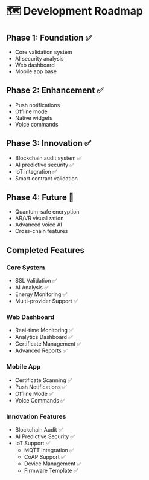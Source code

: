 # 🗺️ Development Roadmap

## Phase 1: Foundation ✅
- Core validation system
- AI security analysis
- Web dashboard
- Mobile app base

## Phase 2: Enhancement ✅
- Push notifications
- Offline mode
- Native widgets
- Voice commands

## Phase 3: Innovation ✅
- Blockchain audit system ✅
- AI predictive security ✅
- IoT integration ✅
- Smart contract validation

## Phase 4: Future 🔮
- Quantum-safe encryption
- AR/VR visualization
- Advanced voice AI
- Cross-chain features

## Completed Features

### Core System
- SSL Validation ✅
- AI Analysis ✅
- Energy Monitoring ✅
- Multi-provider Support ✅

### Web Dashboard
- Real-time Monitoring ✅
- Analytics Dashboard ✅
- Certificate Management ✅
- Advanced Reports ✅

### Mobile App
- Certificate Scanning ✅
- Push Notifications ✅
- Offline Mode ✅
- Voice Commands ✅

### Innovation Features
- Blockchain Audit ✅
- AI Predictive Security ✅
- IoT Support ✅
  - MQTT Integration ✅
  - CoAP Support ✅
  - Device Management ✅
  - Firmware Template ✅